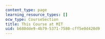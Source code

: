 ```yaml
---
content_type: page
learning_resource_types: []
ocw_type: CourseSection
title: This Course at MIT
uid: b680dde9-4b79-5371-7580-cff5e0d420d9
---
```

